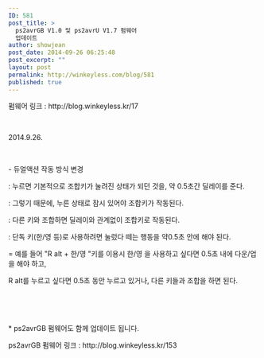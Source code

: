 ```yaml
---
ID: 581
post_title: >
  ps2avrGB V1.0 및 ps2avrU V1.7 펌웨어
  업데이트
author: showjean
post_date: 2014-09-26 06:25:48
post_excerpt: ""
layout: post
permalink: http://winkeyless.com/blog/581
published: true
---
```

<p>펌웨어 링크 : http://blog.winkeyless.kr/17</p><p><br /></p><p>2014.9.26.</p><p><br /></p><p>-&nbsp;<span style="background-color: transparent;">듀얼액션 작동 방식 변경</span></p><p>: 누르면 기본적으로&nbsp;조합키가 눌려진 상태가 되던 것을, 약 0.5초간 딜레이를 준다.</p><p>: 그렇기 때문에, 누른 상태로 잠시 있어야 조합키가 작동된다.</p><p>: 다른 키와 조합하면 딜레이와 관계없이 조합키로 작동된다.</p><p>: 단독 키(한/영 등)로 사용하려면 눌렀다 떼는 행동을 약0.5초 안에 해야 된다.</p><p>= 예를 들어 "R alt + 한/영 "키를 이용시 한/영 을 사용하고 싶다면 0.5초 내에 다운/업을 해야 하고,&nbsp;</p><p>R alt를 누르고 싶다면 0.5초 동안 누르고 있거나, 다른 키들과 조합을 하면 된다.</p><p><br /></p><p><br /></p><p>* ps2avrGB 펌웨어도 함께 업데이트 됩니다.</p><p>ps2avrGB 펌웨어 링크 : http://blog.winkeyless.kr/153</p>